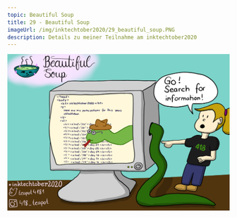 ```yaml
---
topic: Beautiful Soup
title: 29 - Beautiful Soup
imageUrl: /img/inktechtober2020/29_beautiful_soup.PNG
description: Details zu meiner Teilnahme am inktechtober2020
---
```


![29 Beautiful Soup](/img/inktechtober2020/29_beautiful_soup.PNG)
